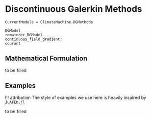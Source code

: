 # Discontinuous Galerkin Methods

```@meta
CurrentModule = ClimateMachine.DGMethods
```

```@docs
DGModel
remainder_DGModel
continuous_field_gradient!
courant
```

## Mathematical Formulation

to be filled

## Examples

!!! attribution
    The style of examples we use here is heavily inspired by
    [`JuAFEM.jl`](https://github.com/KristofferC/JuAFEM.jl)

to be filled

